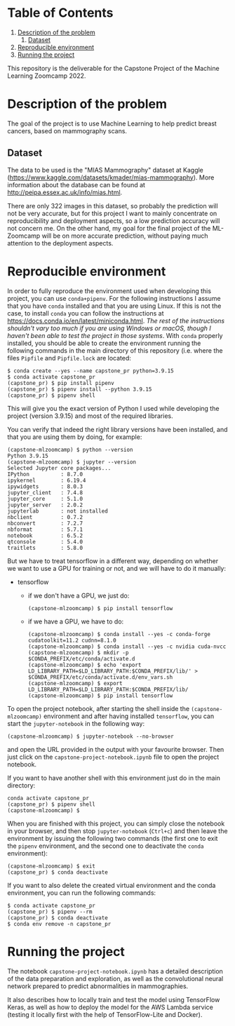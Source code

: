 
# Table of Contents

1.  [Description of the problem](#org568218b)
    1.  [Dataset](#org463e9dd)
2.  [Reproducible environment](#org900c92e)
3.  [Running the project](#org23d1f83)

This repository is the deliverable for the Capstone Project of the Machine
Learning Zoomcamp 2022.


<a id="org568218b"></a>

# Description of the problem

The goal of the project is to use Machine Learning to help predict breast
cancers, based on mammography scans.


<a id="org463e9dd"></a>

## Dataset

The data to be used is the "MIAS Mammography" dataset at Kaggle
(<https://www.kaggle.com/datasets/kmader/mias-mammography>). More information
about the database can be found at <http://peipa.essex.ac.uk/info/mias.html>.

There are only 322 images in this dataset, so probably the prediction will not
be very accurate, but for this project I want to mainly concentrate on
reproducibility and deployment aspects, so a low prediction accuracy will not
concern me. On the other hand, my goal for the final project of the ML-Zoomcamp
will be on more accurate prediction, without paying much attention to the
deployment aspects.


<a id="org900c92e"></a>

# Reproducible environment

In order to fully reproduce the environment used when developing this project,
you can use `conda+pipenv`. For the following instructions I assume that you
have `conda` installed and that you are using Linux. If this is
not the case, to install `conda` you can follow the instructions at 
<https://docs.conda.io/en/latest/miniconda.html>. 
*The rest of the instructions shouldn't vary too much if you are using Windows
or macOS, though I haven't been able to test the project in those systems*. With
`conda` properly installed, you should be able to create the environment running
the following commands in the main directory of this repository (i.e. where the
files `Pipfile` and `Pipfile.lock` are located:

    $ conda create --yes --name capstone_pr python=3.9.15
    $ conda activate capstone_pr
    (capstone_pr) $ pip install pipenv
    (capstone_pr) $ pipenv install --python 3.9.15
    (capstone_pr) $ pipenv shell

This will give you the exact version of Python I used while developing the
project (version 3.9.15) and most of the required libraries. 

You can verify that indeed the right library versions have been installed, and
that you are using them by doing, for example:

    (capstone-mlzoomcamp) $ python --version
    Python 3.9.15
    (capstone-mlzoomcamp) $ jupyter --version
    Selected Jupyter core packages...
    IPython          : 8.7.0
    ipykernel        : 6.19.4
    ipywidgets       : 8.0.3
    jupyter_client   : 7.4.8
    jupyter_core     : 5.1.0
    jupyter_server   : 2.0.2
    jupyterlab       : not installed
    nbclient         : 0.7.2
    nbconvert        : 7.2.7
    nbformat         : 5.7.1
    notebook         : 6.5.2
    qtconsole        : 5.4.0
    traitlets        : 5.8.0

But we have to treat tensorflow in a different way, depending on whether we want
to use a GPU for training or not, and we will have to do it manually:

-   tensorflow
    -   if we don't have a GPU, we just do:
        
            (capstone-mlzoomcamp) $ pip install tensorflow
    -   if we have a GPU, we have to do:
        
            (capstone-mlzoomcamp) $ conda install --yes -c conda-forge cudatoolkit=11.2 cudnn=8.1.0
            (capstone-mlzoomcamp) $ conda install --yes -c nvidia cuda-nvcc
            (capstone-mlzoomcamp) $ mkdir -p $CONDA_PREFIX/etc/conda/activate.d
            (capstone-mlzoomcamp) $ echo 'export LD_LIBRARY_PATH=$LD_LIBRARY_PATH:$CONDA_PREFIX/lib/' > $CONDA_PREFIX/etc/conda/activate.d/env_vars.sh
            (capstone-mlzoomcamp) $ export LD_LIBRARY_PATH=$LD_LIBRARY_PATH:$CONDA_PREFIX/lib/
            (capstone-mlzoomcamp) $ pip install tensorflow

To open the project notebook, after starting the shell inside the
`(capstone-mlzoomcamp)` environment and after having installed `tensorflow`, you
can start the `jupyter-notebook` in the following way:

    (capstone-mlzoomcamp) $ jupyter-notebook --no-browser

and open the URL provided in the output with your favourite browser. Then just
click on the `capstone-project-notebook.ipynb` file to open the project
notebook. 

If you want to have another shell with this environment just do in the main directory:

    conda activate capstone_pr
    (capstone_pr) $ pipenv shell
    (capstone-mlzoomcamp) $ 

When you are finished with this project, you can simply close the notebook in
your browser, and then stop `jupyter-notebook` (`Ctrl+c`) and then leave the
environment by issuing the following two commands (the first one to exit the
`pipenv` environment, and the second one to deactivate the `conda` environment):

    (capstone-mlzoomcamp) $ exit
    (capstone_pr) $ conda deactivate

If you want to also delete the created virtual environment and the conda
environment, you can run the following commands:

    $ conda activate capstone_pr
    (capstone_pr) $ pipenv --rm
    (capstone_pr) $ conda deactivate
    $ conda env remove -n capstone_pr


<a id="org23d1f83"></a>

# Running the project

The notebook `capstone-project-notebook.ipynb` has a detailed description of the
data preparation and exploration, as well as the convolutional neural network
prepared to predict abnormalities in mammographies. 

It also describes how to locally train and test the model using TensorFlow
Keras, as well as how to deploy the model for the AWS Lambda service (testing it
locally first with the help of TensorFlow-Lite and Docker).

